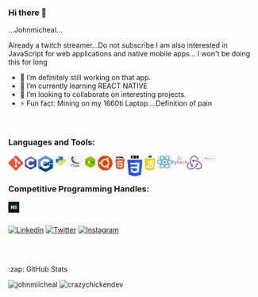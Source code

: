 ### Hi there 👋

...Johnmicheal...

Already a twitch streamer...Do not subscribe 
I am also interested in JavaScript for web applications and native mobile apps... I won't be doing this for long



<!--
**Johnmiicheal/Johnmiicheal** is a ✨ _special_ ✨ repository because its `README.md` (this file) appears on your GitHub profile.

Here are some ideas to get you started:

- 🔭 I’m currently working on a react app
- 🌱 I’m currently learning react and UI 'cos I don't know anyone who does react and good ui designs
- 👯 I’m looking to collaborate on any interesting work
- 🤔 I’m looking for help with ...
- 💬 Ask me about ...
- 📫 How to reach me: ...
- 😄 Pronouns: ...
- ⚡ Fun fact: ...


-->



- 🔭 I’m definitely still working on that app.
- 🌱 I’m currently learning REACT NATIVE
- 👯 I’m looking to collaborate on interesting projects.
- ⚡ Fun fact: Mining on my 1660ti Laptop....Definition of pain

<br />

### Languages and Tools:

<img align="left" width="30px" src="https://github.com/johnmiicheal/johnmiicheal/blob/main/images/git.png" />
<img align="left" width="30px" src="https://github.com/johnmiicheal/johnmiicheal/blob/main/images/c.png" />
<img align="left" width="30px" src="https://github.com/johnmiicheal/johnmiicheal/blob/main/images/cpp.png" />
<img align="left"  width="30px" src="https://github.com/johnmiicheal/johnmiicheal/blob/main/images/python.jpg" />
<img align="left" width="30px" src="https://github.com/johnmiicheal/johnmiicheal/blob/main/images/flask.png" />
<img align="left" width="30px" src="https://github.com/johnmiicheal/johnmiicheal/blob/main/images/nodejs.png" />
<img align="left" width="30px" src="https://github.com/johnmiicheal/johnmiicheal/blob/main/images/ubuntu.png" />
<img align="left" width="30px" src="https://github.com/johnmiicheal/johnmiicheal/blob/main/images/html.png" />
<img align="left" width="30px" src="https://github.com/johnmiicheal/johnmiicheal/blob/main/images/css.png" />
<img align="left" width="30px" src="https://github.com/johnmiicheal/johnmiicheal/blob/main/images/js.png" />
<img align="left" width="30px" src="https://github.com/johnmiicheal/johnmiicheal/blob/main/images/react.png" />
<img align="left" width="30px" src="https://github.com/johnmiicheal/johnmiicheal/blob/main/images/pytorch.png" />
<img align="left" width="30px" src="https://github.com/johnmiicheal/johnmiicheal/blob/main/images/redux.png" />
<img align="left" width="30px" src="https://github.com/johnmiicheal/johnmiicheal/blob/main/images/tensorflow-artificial-intelligence.jpg" />

<br />
<br />


### Competitive Programming Handles:

<a href="https://www.hackerrank.com/elijah_johnmich1" target="_blank"><img align="left" width="22px" src="https://github.com/johnmiicheal/johnmiicheal/blob/main/images/hackerrank.png" /> </a>


<br /><br />


[![Linkedin](https://img.shields.io/badge/LinkedIn-blue.svg?style=for-the-badge&logo=linkedin)](https://www.linkedin.com/in/johnmicheal-elijah-35b593190/)
[![Twitter](https://img.shields.io/badge/Twitter-skyblue.svg?style=for-the-badge&logo=twitter)](https://twitter.com/EJohnmicheal)
[![Instagram](https://img.shields.io/badge/Instagram-gray.svg?style=for-the-badge&logo=instagram)](https://www.instagram.com/__pinkhoodie)


<br /><br />

<summary>:zap: GitHub Stats</summary>

<p align="left" height='130px'> <img src="https://github-readme-stats.vercel.app/api?username=johnmiicheal&show_icons=true&hide_title=true&include_all_commits=true&line_height=21&count_private=true" alt="johnmiicheal"/> <img src="https://github-readme-stats.vercel.app/api/top-langs/?username=johnmiicheal&layout=compact&show_icons=true&hide_title=true" alt="crazychickendev"/> </p>
  </p>
  


<br />
<br />
